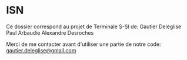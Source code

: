 # ISN
Ce dossier correspond au projet de Terminale S-SI de:
Gautier Deleglise
Paul Arbaudie
Alexandre Desroches

Merci de me contacter avant d'utiliser une partie de notre code: gautier.deleglise@gmail.com
